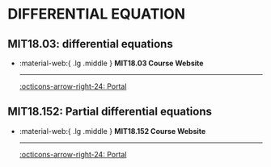 # DIFFERENTIAL EQUATION

## MIT18.03: differential equations 

<div class="grid cards" markdown>

-   :material-web:{ .lg .middle } __MIT18.03 Course Website__

    ---

    [:octicons-arrow-right-24: <a href="https://ocw.mit.edu/courses/18-03sc-differential-equations-fall-2011/pages/unit-i-first-order-differential-equations/" target="_blank"> Portal </a>](#)

</div>

## MIT18.152: Partial differential equations

<div class="grid cards" markdown>

-   :material-web:{ .lg .middle } __MIT18.152 Course Website__

    ---

    [:octicons-arrow-right-24: <a href="https://ocw.mit.edu/courses/18-152-introduction-to-partial-differential-equations-fall-2011/" target="_blank"> Portal </a>](#)

</div>